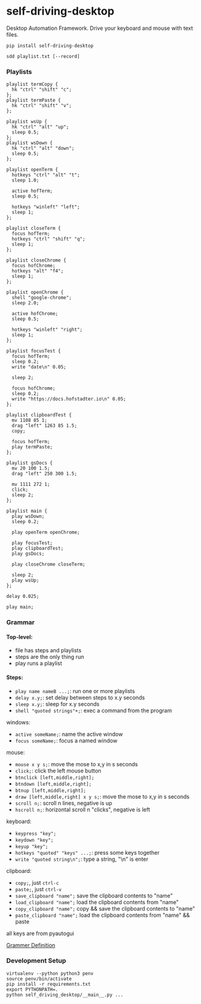 # self-driving-desktop

Desktop Automation Framework.
Drive your keyboard and mouse with text files.

```
pip install self-driving-desktop

sdd playlist.txt [--record]
```

### Playlists

```
playlist termCopy {
  hk "ctrl" "shift" "c";
};
playlist termPaste {
  hk "ctrl" "shift" "v";
};

playlist wsUp {
  hk "ctrl" "alt" "up";
  sleep 0.5;
};
playlist wsDown {
  hk "ctrl" "alt" "down";
  sleep 0.5;
};

playlist openTerm {
  hotkeys "ctrl" "alt" "t";
  sleep 1.0;

  active hofTerm;
  sleep 0.5;

  hotkeys "winleft" "left";
  sleep 1;
};

playlist closeTerm {
  focus hofTerm;
  hotkeys "ctrl" "shift" "q";
  sleep 1;
};

playlist closeChrome {
  focus hofChrome;
  hotkeys "alt" "f4";
  sleep 1;
};

playlist openChrome {
  shell "google-chrome";
  sleep 2.0;

  active hofChrome;
  sleep 0.5;

  hotkeys "winleft" "right";
  sleep 1;
};

playlist focusTest {
  focus hofTerm;
  sleep 0.2;
  write "date\n" 0.05;

  sleep 2;

  focus hofChrome;
  sleep 0.2;
  write "https://docs.hofstadter.io\n" 0.05;
};

playlist clipboardTest {
  mv 1108 85 1;
  drag "left" 1263 85 1.5;
  copy;

  focus hofTerm;
  play termPaste;
};

playlist gsDocs {
  mv 20 100 1.5;
  drag "left" 250 300 1.5;

  mv 1111 272 1;
  click;
  sleep 2;
};

playlist main {
  play wsDown;
  sleep 0.2;

  play openTerm openChrome;

  play focusTest;
  play clipboardTest;
  play gsDocs;

  play closeChrome closeTerm;

  sleep 2;
  play wsUp;
};

delay 0.025;

play main;
```

### Grammar

#### Top-level:

- file has steps and playlists
- steps are the only thing run
- play runs a playlist

#### Steps:

- `play name nameB ...;`: run one or more playlists
- `delay x.y;`: set delay between steps to x.y seconds
- `sleep x.y;`: sleep for x.y seconds
- `shell "quoted strings"+;`: exec a command from the program

windows:

- `active someName;`: name the active window
- `focus someName;`: focus a named window

mouse:

- `mouse x y s;`: move the mose to x,y in s seconds
- `click;`: click the left mouse button
- `btnclick [left,middle,right];`
- `btndown [left,middle,right];`
- `btnup [left,middle,right];`
- `draw [left,middle,right] x y s;`: move the mose to x,y in s seconds
- `scroll n;`: scroll n lines, negative is up
- `hscroll n;`: horizontal scroll n "clicks", negative is left

keyboard:

- `keypress "key";`
- `keydown "key";`
- `keyup "key";`
- `hotkeys "quoted" "keys" ...;`: press some keys together
- `write "quoted string\n";`: type a string, "\n" is enter

clipboard:

- `copy;`, just `ctrl-c`
- `paste;`, just `ctrl-v`
- `save_clipboard "name";` save the clipboard contents to "name"
- `load_clipboard "name";` load the clipboard contents from "name"
- `copy_clipboard "name";` copy && save the clipboard contents to "name"
- `paste_clipboard "name";` load the clipboard contents from "name" && paste

all keys are from pyautogui

[Grammer Definition](./self_driving_desktop/grammar.py)

### Development Setup

```
virtualenv --python python3 penv
source penv/bin/activate
pip install -r requirements.txt
export PYTHONPATH=.
python self_driving_desktop/__main__.py ...
```

